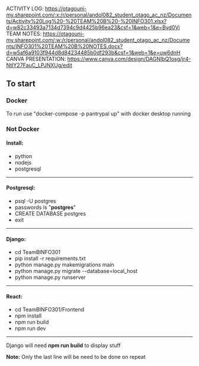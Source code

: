 ACTIVITY LOG: https://otagouni-my.sharepoint.com/:x:/r/personal/andol082_student_otago_ac_nz/Documents/Activity%20Log%20-%20TEAM%20B%20-%20INFO301.xlsx?d=w82c33493a7134d7394c9d4425b96ea23&csf=1&web=1&e=Bvd0Vi
TEAM NOTES:  https://otagouni-my.sharepoint.com/:w:/r/personal/andol082_student_otago_ac_nz/Documents/INFO301%20TEAM%20B%20NOTES.docx?d=w5af6a9103f944d8d84234485b0df293b&csf=1&web=1&e=uw6dnH
CANVA PRESENTATION: https://www.canva.com/design/DAGNIbQ1osg/jr4-NtIY27FauC_LPJNXUg/edit
## To start
### Docker
To run use "docker-compose -p pantrypal up" with docker desktop running
### Not Docker
#### Install:
- python
- nodejs
- postgresql

----
#### Postgresql:
- psql -U postgres 
- passwords is "**postgres**"
- CREATE DATABASE postgres
- exit

----
#### Django:
- cd TeamBINFO301
- pip install -r requirements.txt
- python manage.py makemigrations main
- python manage.py migrate --database=local_host
- python manage.py runserver

----
#### React:
- cd TeamBINFO301/Frontend
- npm install
- npm run build
- npm run dev

----
Django will need **npm run build** to display stuff

**Note:** Only the last line will be need to be done on repeat
